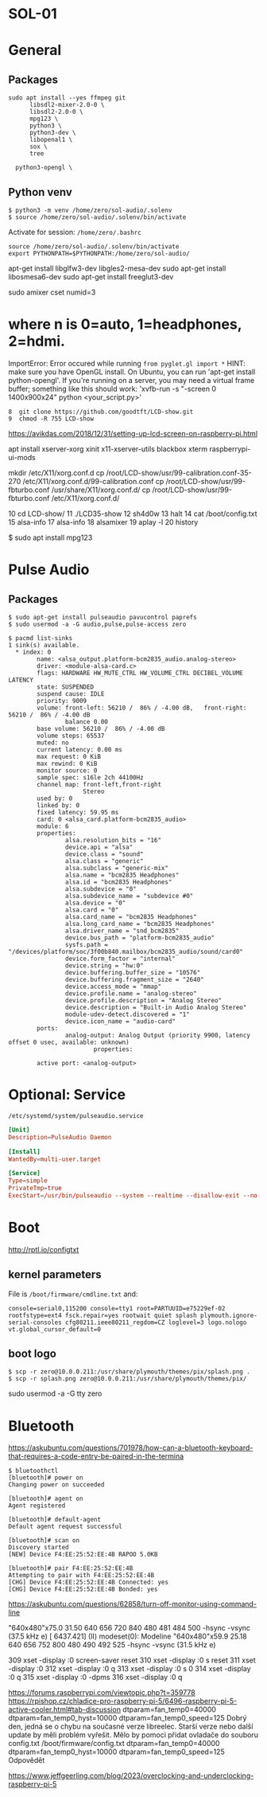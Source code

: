 # SOL-01

# General

## Packages

``` shell
sudo apt install --yes ffmpeg git 
      libsdl2-mixer-2.0-0 \
      libsdl2-2.0-0 \
      mpg123 \
      python3 \
      python3-dev \  
      libopenal1 \
      sox \
      tree
```

      python3-opengl \

## Python venv

``` shell
$ python3 -m venv /home/zero/sol-audio/.solenv
$ source /home/zero/sol-audio/.solenv/bin/activate
```

Activate for session: `/home/zero/.bashrc`

```
source /home/zero/sol-audio/.solenv/bin/activate
export PYTHONPATH=$PYTHONPATH:/home/zero/sol-audio/
```

apt-get install libglfw3-dev libgles2-mesa-dev
sudo apt-get install libosmesa6-dev
sudo apt-get install freeglut3-dev

sudo amixer cset numid=3 <n>
# where n is 0=auto, 1=headphones, 2=hdmi.


ImportError: 
    Error occured while running `from pyglet.gl import *`
    HINT: make sure you have OpenGL install. On Ubuntu, you can run 'apt-get install python-opengl'.
    If you're running on a server, you may need a virtual frame buffer; something like this should work:
    'xvfb-run -s "-screen 0 1400x900x24" python <your_script.py>'

    8  git clone https://github.com/goodtft/LCD-show.git
    9  chmod -R 755 LCD-show

https://avikdas.com/2018/12/31/setting-up-lcd-screen-on-raspberry-pi.html

apt install xserver-xorg
            xinit x11-xserver-utils blackbox xterm raspberrypi-ui-mods

mkdir /etc/X11/xorg.conf.d
cp /root/LCD-show/usr/99-calibration.conf-35-270 /etc/X11/xorg.conf.d/99-calibration.conf
cp /root/LCD-show/usr/99-fbturbo.conf /usr/share/X11/xorg.conf.d/
cp /root/LCD-show/usr/99-fbturbo.conf /etc/X11/xorg.conf.d/


   10  cd LCD-show/
   11  ./LCD35-show
   12  sh4d0w
   13  halt
   14  cat /boot/config.txt
   15  alsa-info 
   17  alsa-info 
   18  alsamixer 
   19  aplay -l
   20  history


$   sudo apt install mpg123


 

# Pulse Audio

## Packages

``` shell
$ sudo apt-get install pulseaudio pavucontrol paprefs
$ sudo usermod -a -G audio,pulse,pulse-access zero
```

``` shell
$ pacmd list-sinks
1 sink(s) available.
  * index: 0
        name: <alsa_output.platform-bcm2835_audio.analog-stereo>
        driver: <module-alsa-card.c>
        flags: HARDWARE HW_MUTE_CTRL HW_VOLUME_CTRL DECIBEL_VOLUME LATENCY 
        state: SUSPENDED
        suspend cause: IDLE
        priority: 9009
        volume: front-left: 56210 /  86% / -4.00 dB,   front-right: 56210 /  86% / -4.00 dB
                balance 0.00
        base volume: 56210 /  86% / -4.00 dB
        volume steps: 65537
        muted: no
        current latency: 0.00 ms
        max request: 0 KiB
        max rewind: 0 KiB
        monitor source: 0
        sample spec: s16le 2ch 44100Hz
        channel map: front-left,front-right
                     Stereo
        used by: 0
        linked by: 0
        fixed latency: 59.95 ms
        card: 0 <alsa_card.platform-bcm2835_audio>
        module: 6
        properties:
                alsa.resolution_bits = "16"
                device.api = "alsa"
                device.class = "sound"
                alsa.class = "generic"
                alsa.subclass = "generic-mix"
                alsa.name = "bcm2835 Headphones"
                alsa.id = "bcm2835 Headphones"
                alsa.subdevice = "0"
                alsa.subdevice_name = "subdevice #0"
                alsa.device = "0"
                alsa.card = "0"
                alsa.card_name = "bcm2835 Headphones"
                alsa.long_card_name = "bcm2835 Headphones"
                alsa.driver_name = "snd_bcm2835"
                device.bus_path = "platform-bcm2835_audio"
                sysfs.path = "/devices/platform/soc/3f00b840.mailbox/bcm2835_audio/sound/card0"
                device.form_factor = "internal"
                device.string = "hw:0"
                device.buffering.buffer_size = "10576"
                device.buffering.fragment_size = "2640"
                device.access_mode = "mmap"
                device.profile.name = "analog-stereo"
                device.profile.description = "Analog Stereo"
                device.description = "Built-in Audio Analog Stereo"
                module-udev-detect.discovered = "1"
                device.icon_name = "audio-card"
        ports:
                analog-output: Analog Output (priority 9900, latency offset 0 usec, available: unknown)
                        properties:
                                
        active port: <analog-output>
```

# Optional: Service

`/etc/systemd/system/pulseaudio.service` 

``` toml
[Unit]
Description=PulseAudio Daemon

[Install]
WantedBy=multi-user.target

[Service]
Type=simple
PrivateTmp=true
ExecStart=/usr/bin/pulseaudio --system --realtime --disallow-exit --no-cpu-limit
```

# Boot

http://rptl.io/configtxt

## kernel parameters
File is `/boot/firmware/cmdline.txt` and:

``` 
console=serial0,115200 console=tty1 root=PARTUUID=e75229ef-02 rootfstype=ext4 fsck.repair=yes rootwait quiet splash plymouth.ignore-serial-consoles cfg80211.ieee80211_regdom=CZ loglevel=3 logo.nologo vt.global_cursor_default=0
```

## boot logo

``` 
$ scp -r zero@10.0.0.211:/usr/share/plymouth/themes/pix/splash.png .
$ scp -r splash.png zero@10.0.0.211:/usr/share/plymouth/themes/pix/
``` 

sudo usermod -a -G tty zero

# Bluetooth

https://askubuntu.com/questions/701978/how-can-a-bluetooth-keyboard-that-requires-a-code-entry-be-paired-in-the-termina

``` shell
$ bluetoothctl
[bluetooth]# power on
Changing power on succeeded

[bluetooth]# agent on
Agent registered

[bluetooth]# default-agent 
Default agent request successful

[bluetooth]# scan on
Discovery started
[NEW] Device F4:EE:25:52:EE:4B RAPOO 5.0KB

[bluetooth]# pair F4:EE:25:52:EE:4B
Attempting to pair with F4:EE:25:52:EE:4B
[CHG] Device F4:EE:25:52:EE:4B Connected: yes
[CHG] Device F4:EE:25:52:EE:4B Bonded: yes
```

https://askubuntu.com/questions/62858/turn-off-monitor-using-command-line

 "640x480"x75.0   31.50  640 656 720 840  480 481 484 500 -hsync -vsync (37.5 kHz e)
[  6437.421] (II) modeset(0): Modeline "640x480"x59.9   25.18  640 656 752 800  480 490 492 525 -hsync -vsync (31.5 kHz e)

309  xset -display :0 screen-saver reset
  310  xset -display :0 s reset
  311  xset -display :0
  312  xset -display :0 q
  313  xset -display :0 s 0
  314  xset -display :0 q
  315  xset -display :0 -dpms
  316  xset -display :0 q

https://forums.raspberrypi.com/viewtopic.php?t=359778
https://rpishop.cz/chladice-pro-raspberry-pi-5/6496-raspberry-pi-5-active-cooler.html#tab-discussion
dtparam=fan_temp0=40000 dtparam=fan_temp0_hyst=10000 dtparam=fan_temp0_speed=125
Dobrý den, jedná se o chybu na současné verze libreelec. Starší verze nebo další update by měli problém vyřešit. Mělo by pomoci přidat ovladače do souboru config.txt /boot/firmware/config.txt dtparam=fan_temp0=40000 dtparam=fan_temp0_hyst=10000 dtparam=fan_temp0_speed=125
 Odpovědět

https://www.jeffgeerling.com/blog/2023/overclocking-and-underclocking-raspberry-pi-5